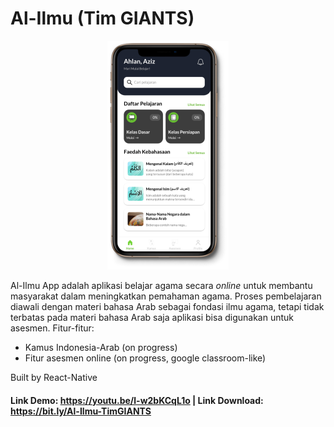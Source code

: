 # Al-Ilmu (Tim GIANTS)

<p align="center"><img src="https://github.com/Aziz8860/Al-Ilmu-App/blob/main/Screenshot.png"></p>

Al-Ilmu App adalah aplikasi belajar agama secara _online_ untuk membantu masyarakat dalam meningkatkan pemahaman agama. Proses pembelajaran diawali dengan materi bahasa Arab sebagai fondasi ilmu agama, tetapi tidak terbatas pada materi bahasa Arab saja aplikasi bisa digunakan untuk asesmen. Fitur-fitur:
- Kamus Indonesia-Arab (on progress)
- Fitur asesmen online (on progress, google classroom-like)

Built by React-Native

#### Link Demo: https://youtu.be/l-w2bKCqL1o | Link Download: https://bit.ly/Al-Ilmu-TimGIANTS

